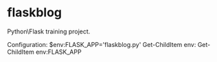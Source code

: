 # flaskblog
Python\Flask training project.


Configuration:
$env:FLASK_APP='flaskblog.py'
Get-ChildItem env:
Get-ChildItem env:FLASK_APP
